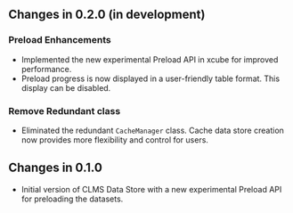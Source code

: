 ## Changes in 0.2.0 (in development)

### Preload Enhancements

* Implemented the new experimental Preload API in xcube for improved
  performance.
* Preload progress is now displayed in a user-friendly table format. This
  display can be disabled.

### Remove Redundant class

* Eliminated the redundant `CacheManager` class. Cache data store creation now
  provides more flexibility and control for users.

## Changes in 0.1.0

* Initial version of CLMS Data Store with a new experimental Preload API for
  preloading the datasets.